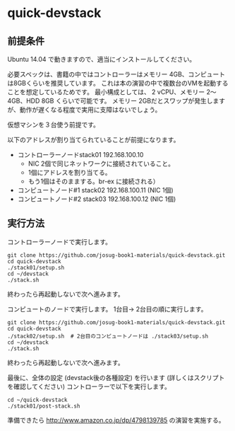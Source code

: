 # quick-devstack

## 前提条件

Ubuntu 14.04 で動きますので、適当にインストールしてください。

必要スペックは、書籍の中ではコントローラーはメモリー 4GB、コンピュートは8GBくらいを推奨しています。
これは本の演習の中で複数台のVMを起動することを想定しているためです。
最小構成としては、 2 vCPU、メモリー 2〜4GB、HDD 8GB くらいで可能です。
メモリー 2GBだとスワップが発生しますが、動作が遅くなる程度で実用に支障はないでしょう。

仮想マシンを３台使う前提です。

以下のアドレスが割り当てられていることが前提になります。

* コントローラーノードstack01 192.168.100.10
  * NIC 2個で同じネットワークに接続されていること。
  * 1個にアドレスを割り当てる。
  * もう1個はそのままする。br-ex に接続される）
* コンピュートノード#1 stack02 192.168.100.11 (NIC 1個)
* コンピュートノード#2 stack03 192.168.100.12 (NIC 1個)

## 実行方法

コントローラーノードで実行します。

```
git clone https://github.com/josug-book1-materials/quick-devstack.git
cd quick-devstack
./stack01/setup.sh
cd ~/devstack
./stack.sh
```

終わったら再起動しないで次へ進みます。

コンピュートのノードで実行します。
1台目→ 2台目の順に実行します。

```
git clone https://github.com/josug-book1-materials/quick-devstack.git
cd quick-devstack
./stack02/setup.sh  # 2台目のコンピュートノードは ./stack03/setup.sh
cd ~/devstack
./stack.sh
```
終わったら再起動しないで次へ進みます。

最後に、全体の設定 (devstack後の各種設定) を行います (詳しくはスクリプトを確認してください)
コントローラーで以下を実行します。
```
cd ~/quick-devstack
./stack01/post-stack.sh
```

準備できたら http://www.amazon.co.jp/dp/4798139785 の演習を実施する。
